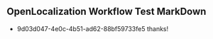 ## OpenLocalization Workflow Test MarkDown
* 9d03d047-4e0c-4b51-ad62-88bf59733fe5 thanks!

<!--HONumber=Jul16_HO4-->


